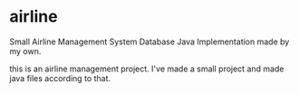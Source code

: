 # airline
Small Airline Management System Database Java Implementation made by my own.


this is an airline management project. 
I've made a small project and made java files according to that.

